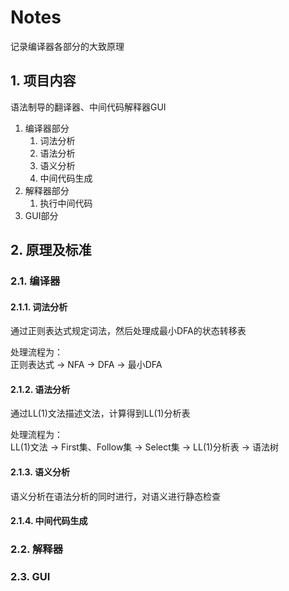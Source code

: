 # Notes

记录编译器各部分的大致原理

## 1. 项目内容

语法制导的翻译器、中间代码解释器GUI

1. 编译器部分
   1. 词法分析
   2. 语法分析
   3. 语义分析
   4. 中间代码生成
2. 解释器部分
   1. 执行中间代码
3. GUI部分

## 2. 原理及标准

### 2.1. 编译器

#### 2.1.1. 词法分析

通过正则表达式规定词法，然后处理成最小DFA的状态转移表

处理流程为：  
正则表达式 -> NFA -> DFA -> 最小DFA

#### 2.1.2. 语法分析

通过LL(1)文法描述文法，计算得到LL(1)分析表

处理流程为：  
LL(1)文法 -> First集、Follow集 -> Select集 -> LL(1)分析表 -> 语法树

#### 2.1.3. 语义分析

语义分析在语法分析的同时进行，对语义进行静态检查

#### 2.1.4. 中间代码生成

### 2.2. 解释器

### 2.3. GUI
